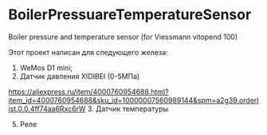 # BoilerPressuareTemperatureSensor
Boiler pressure and temperature sensor (for Viessmann vitopend 100)


Этот проект написан для следующего железа:
1. WeMos D1 mini;
2. Датчик давления XIDIBEI (0-5МПа)

https://aliexpress.ru/item/4000760954688.html?item_id=4000760954688&sku_id=10000007560989144&spm=a2g39.orderlist.0.0.4ff74aa6Rxc6rW
3. Датчик температуры
 
5. Реле 
